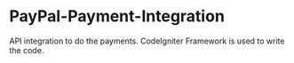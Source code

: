 # PayPal-Payment-Integration
API integration to do the payments. CodeIgniter Framework is used to write the code.
